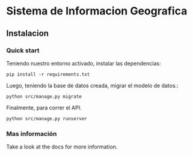 

# Sistema de Informacion Geografica

## Instalacion

### Quick start

Teniendo nuestro entorno activado, instalar las dependencias:

    pip install -r requirements.txt

Luego, teniendo la base de datos creada, migrar el modelo de datos.:

    python src/manage.py migrate

Finalmente, para correr el API.

    python src/manage.py runserver

### Mas información

Take a look at the docs for more information.

[0]: https://www.python.org/
[1]: https://www.djangoproject.com/
